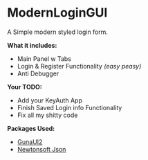 # ModernLoginGUI
A Simple modern styled login form.

**What it includes:**
- Main Panel w Tabs
- Login & Register Functionality _(easy peasy)_
- Anti Debugger

**Your TODO:**
- Add your KeyAuth App
- Finish Saved Login info Functionality
- Fix all my shitty code

**Packages Used:**
- [GunaUI2](https://gunaui.com/)
- [Newtonsoft Json](https://www.newtonsoft.com/json)
